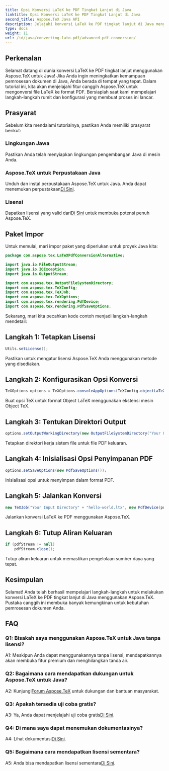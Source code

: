 ```yaml
---
title: Opsi Konversi LaTeX ke PDF Tingkat Lanjut di Java
linktitle: Opsi Konversi LaTeX ke PDF Tingkat Lanjut di Java
second_title: Aspose.TeX Java API
description: Jelajahi konversi LaTeX ke PDF tingkat lanjut di Java menggunakan Aspose.TeX. Buka kunci pemrosesan dokumen yang canggih dengan panduan langkah demi langkah.
type: docs
weight: 11
url: /id/java/converting-lato-pdf/advanced-pdf-conversion/
---
```

## Perkenalan

Selamat datang di dunia konversi LaTeX ke PDF tingkat lanjut menggunakan Aspose.TeX untuk Java! Jika Anda ingin meningkatkan kemampuan pemrosesan dokumen di Java, Anda berada di tempat yang tepat. Dalam tutorial ini, kita akan menjelajahi fitur canggih Aspose.TeX untuk mengonversi file LaTeX ke format PDF. Bersiaplah saat kami mempelajari langkah-langkah rumit dan konfigurasi yang membuat proses ini lancar.

## Prasyarat

Sebelum kita mendalami tutorialnya, pastikan Anda memiliki prasyarat berikut:

### Lingkungan Jawa
Pastikan Anda telah menyiapkan lingkungan pengembangan Java di mesin Anda.

### Aspose.TeX untuk Perpustakaan Java
 Unduh dan instal perpustakaan Aspose.TeX untuk Java. Anda dapat menemukan perpustakaan[Di Sini](https://releases.aspose.com/tex/java/).

### Lisensi
Dapatkan lisensi yang valid dari[Di Sini](https://purchase.aspose.com/buy) untuk membuka potensi penuh Aspose.TeX.

## Paket Impor

Untuk memulai, mari impor paket yang diperlukan untuk proyek Java kita:

```java
package com.aspose.tex.LaTeXPdfConversionAlternative;

import java.io.FileOutputStream;
import java.io.IOException;
import java.io.OutputStream;

import com.aspose.tex.OutputFileSystemDirectory;
import com.aspose.tex.TeXConfig;
import com.aspose.tex.TeXJob;
import com.aspose.tex.TeXOptions;
import com.aspose.tex.rendering.PdfDevice;
import com.aspose.tex.rendering.PdfSaveOptions;
```

Sekarang, mari kita pecahkan kode contoh menjadi langkah-langkah mendetail:

## Langkah 1: Tetapkan Lisensi

```java
Utils.setLicense();
```

Pastikan untuk mengatur lisensi Aspose.TeX Anda menggunakan metode yang disediakan.

## Langkah 2: Konfigurasikan Opsi Konversi

```java
TeXOptions options = TeXOptions.consoleAppOptions(TeXConfig.objectLaTeX());
```

Buat opsi TeX untuk format Object LaTeX menggunakan ekstensi mesin Object TeX.

## Langkah 3: Tentukan Direktori Output

```java
options.setOutputWorkingDirectory(new OutputFileSystemDirectory("Your Output Directory"));
```

Tetapkan direktori kerja sistem file untuk file PDF keluaran.

## Langkah 4: Inisialisasi Opsi Penyimpanan PDF

```java
options.setSaveOptions(new PdfSaveOptions());
```

Inisialisasi opsi untuk menyimpan dalam format PDF.

## Langkah 5: Jalankan Konversi

```java
new TeXJob("Your Input Directory" + "hello-world.ltx", new PdfDevice(pdfStream), options).run();
```

Jalankan konversi LaTeX ke PDF menggunakan Aspose.TeX.

## Langkah 6: Tutup Aliran Keluaran

```java
if (pdfStream != null)
    pdfStream.close();
```

Tutup aliran keluaran untuk memastikan pengelolaan sumber daya yang tepat.

## Kesimpulan

Selamat! Anda telah berhasil mempelajari langkah-langkah untuk melakukan konversi LaTeX ke PDF tingkat lanjut di Java menggunakan Aspose.TeX. Pustaka canggih ini membuka banyak kemungkinan untuk kebutuhan pemrosesan dokumen Anda.

## FAQ

### Q1: Bisakah saya menggunakan Aspose.TeX untuk Java tanpa lisensi?

A1: Meskipun Anda dapat menggunakannya tanpa lisensi, mendapatkannya akan membuka fitur premium dan menghilangkan tanda air.

### Q2: Bagaimana cara mendapatkan dukungan untuk Aspose.TeX untuk Java?

 A2: Kunjungi[Forum Aspose.TeX](https://forum.aspose.com/c/tex/47) untuk dukungan dan bantuan masyarakat.

### Q3: Apakah tersedia uji coba gratis?

 A3: Ya, Anda dapat menjelajahi uji coba gratis[Di Sini](https://releases.aspose.com/).

### Q4: Di mana saya dapat menemukan dokumentasinya?

 A4: Lihat dokumentasi[Di Sini](https://reference.aspose.com/tex/java/).

### Q5: Bagaimana cara mendapatkan lisensi sementara?

 A5: Anda bisa mendapatkan lisensi sementara[Di Sini](https://purchase.aspose.com/temporary-license/).